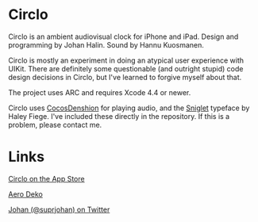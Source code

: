 Circlo
======

Circlo is an ambient audiovisual clock for iPhone and iPad. Design and programming by Johan Halin. Sound by Hannu Kuosmanen.

Circlo is mostly an experiment in doing an atypical user experience with UIKit. There are definitely some questionable (and outright stupid) code design decisions in Circlo, but I've learned to forgive myself about that.

The project uses ARC and requires Xcode 4.4 or newer.

Circlo uses [CocosDenshion](https://github.com/cocos2d/cocos2d-iphone) for playing audio, and the [Sniglet](http://www.theleagueofmoveabletype.com/sniglet) typeface by Haley Fiege. I've included these directly in the repository. If this is a problem, please contact me.

Links
=====

[Circlo on the App Store](http://itunes.apple.com/us/app/circlo-ambient-audiovisual/id523405247?ls=1&mt=8)

[Aero Deko](http://aerodeko.com)

[Johan (@suprjohan) on Twitter](http://twitter.com/suprjohan)

